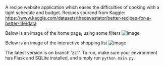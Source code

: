 A recipe website application which eases the difficulties of cooking with a tight schedule and budget.
Recipes sourced from Kaggle: https://www.kaggle.com/datasets/thedevastator/better-recipes-for-a-better-life/data

Below is an image of the home page, using some filters
![image](https://github.com/user-attachments/assets/db473965-423b-4756-abd4-4165db8e00b7)

Below is an image of the interactive shopping list
![image](https://github.com/user-attachments/assets/c1f91e2c-a2a5-4d9e-b884-38e06d2362c2)


The latest version is on branch 'zz1'.
To run, make sure your environment has Flask and SQLite installed, and simply run `python main.py`.
